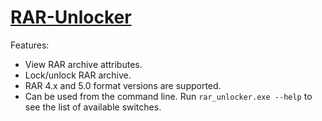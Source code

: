 # [RAR-Unlocker](http://rammichael.com/rar-unlocker)

Features:

* View RAR archive attributes.
* Lock/unlock RAR archive.
* RAR 4.x and 5.0 format versions are supported.
* Can be used from the command line. Run `rar_unlocker.exe --help` to see the list of available switches.
